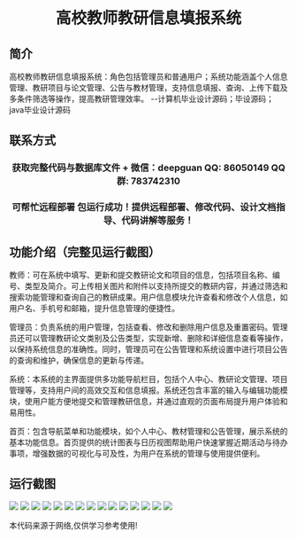 <p><h1 align="center">高校教师教研信息填报系统</h1></p>

## 简介
高校教师教研信息填报系统：角色包括管理员和普通用户；系统功能涵盖个人信息管理、教研项目与论文管理、公告与教材管理，支持信息填报、查询、上传下载及多条件筛选等操作，提高教研管理效率。    --计算机毕业设计源码；毕设源码；java毕业设计源码


## 联系方式
<p><h3 align="center">获取完整代码与数据库文件 + 微信：deepguan QQ: 86050149 QQ群: 783742310</h3></p>
<p><h3 align="center">可帮忙远程部署 包运行成功！提供远程部署、修改代码、设计文档指导、代码讲解等服务！</h3></p>

## 功能介绍（完整见运行截图）
教师：可在系统中填写、更新和提交教研论文和项目的信息，包括项目名称、编号、类型及简介。可上传相关图片和附件以支持所提交的教研内容，并通过筛选和搜索功能管理和查询自己的教研成果。用户信息模块允许查看和修改个人信息，如用户名、手机号和邮箱，提升信息管理的便捷性。

管理员：负责系统的用户管理，包括查看、修改和删除用户信息及重置密码。管理员还可以管理教研论文类别及公告类型，实现新增、删除和详细信息查看等操作，以保持系统信息的准确性。同时，管理员可在公告管理和系统设置中进行项目公告的查询和维护，确保信息的更新与传递。

系统：本系统的主界面提供多功能导航栏目，包括个人中心、教研论文管理、项目管理等，支持用户间的高效交互和信息填报。系统还包含丰富的输入与编辑功能模块，使用户能方便地提交和管理教研信息，并通过直观的页面布局提升用户体验和易用性。

首页：包含导航菜单和功能模块，如个人中心、教材管理和公告管理，展示系统的基本功能信息。首页提供的统计图表与日历视图帮助用户快速掌握近期活动与待办事项，增强数据的可视化与可及性，为用户在系统的管理与使用提供便利。


## 运行截图
![](img/001.jpg)
![](img/002.jpg)
![](img/003.jpg)
![](img/004.jpg)
![](img/005.jpg)
![](img/006.jpg)
![](img/007.jpg)
![](img/008.jpg)
![](img/009.jpg)
![](img/010.jpg)
![](img/011.jpg)
![](img/012.jpg)
![](img/013.jpg)
![](img/014.jpg)
![](img/015.jpg)

<p>本代码来源于网络,仅供学习参考使用!</p>
